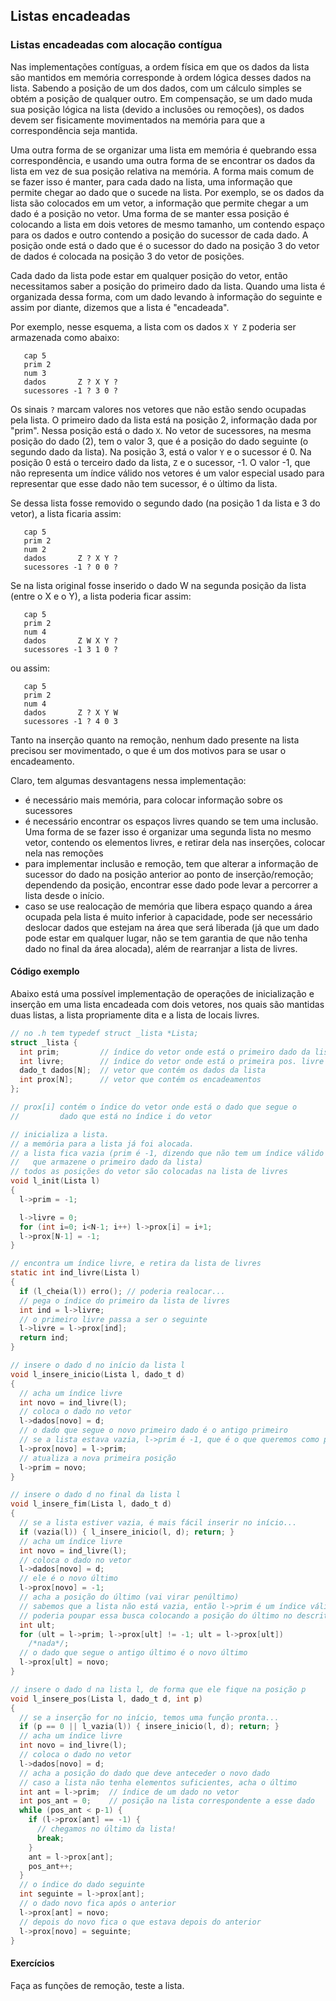 ## Listas encadeadas

### Listas encadeadas com alocação contígua

Nas implementações contíguas, a ordem física em que os dados da lista são mantidos em memória corresponde à ordem lógica desses dados na lista.
Sabendo a posição de um dos dados, com um cálculo simples se obtém a posição de qualquer outro.
Em compensação, se um dado muda sua posição lógica na lista (devido a inclusões ou remoções), os dados devem ser fisicamente movimentados na memória para que a correspondência seja mantida.

Uma outra forma de se organizar uma lista em memória é quebrando essa correspondência, e usando uma outra forma de se encontrar os dados da lista em vez de sua posição relativa na memória.
A forma mais comum de se fazer isso é manter, para cada dado na lista, uma informação que permite chegar ao dado que o sucede na lista.
Por exemplo, se os dados da lista são colocados em um vetor, a informação que permite chegar a um dado é a posição no vetor.
Uma forma de se manter essa posição é colocando a lista em dois vetores de mesmo tamanho, um contendo espaço para os dados e outro contendo a posição do sucessor de cada dado. A posição onde está o dado que é o sucessor do dado na posição 3 do vetor de dados é colocada na posição 3 do vetor de posições. 

Cada dado da lista pode estar em qualquer posição do vetor, então necessitamos saber a posição do primeiro dado da lista.
Quando uma lista é organizada dessa forma, com um dado levando à informação do seguinte e assim por diante, dizemos que a lista é "encadeada".

Por exemplo, nesse esquema, a lista com os dados `X Y Z` poderia ser armazenada como abaixo:
```
   cap 5
   prim 2
   num 3
   dados       Z ? X Y ?
   sucessores -1 ? 3 0 ?
```
Os sinais `?` marcam valores nos vetores que não estão sendo ocupadas pela lista.
O primeiro dado da lista está na posição 2, informação dada por "prim". Nessa posição está o dado `X`.
No vetor de sucessores, na mesma posição do dado (2), tem o valor 3, que é a posição do dado seguinte (o segundo dado da lista).
Na posição 3, está o valor `Y` e o sucessor é 0.
Na posição 0 está o terceiro dado da lista, `Z` e o sucessor, -1. O valor -1, que não representa um índice válido nos vetores é um valor especial usado para representar que esse dado não tem sucessor, é o último da lista.

Se dessa lista fosse removido o segundo dado (na posição 1 da lista e 3 do vetor), a lista ficaria assim:
```
   cap 5
   prim 2
   num 2
   dados       Z ? X Y ?
   sucessores -1 ? 0 0 ?
```

Se na lista original fosse inserido o dado W na segunda posição da lista (entre o X e o Y), a lista poderia ficar assim:
```
   cap 5
   prim 2
   num 4
   dados       Z W X Y ?
   sucessores -1 3 1 0 ?
```
ou assim:
```
   cap 5
   prim 2
   num 4
   dados       Z ? X Y W
   sucessores -1 ? 4 0 3
```
Tanto na inserção quanto na remoção, nenhum dado presente na lista precisou ser movimentado, o que é um dos motivos para se usar o encadeamento.

Claro, tem algumas desvantagens nessa implementação:
- é necessário mais memória, para colocar informação sobre os sucessores
- é necessário encontrar os espaços livres quando se tem uma inclusão. Uma forma de se fazer isso é organizar uma segunda lista no mesmo vetor, contendo os elementos livres, e retirar dela nas inserções, colocar nela nas remoções
- para implementar inclusão e remoção, tem que alterar a informação de sucessor do dado na posição anterior ao ponto de inserção/remoção; dependendo da posição, encontrar esse dado pode levar a percorrer a lista desde o início.
- caso se use realocação de memória que libera espaço quando a área ocupada pela lista é muito inferior à capacidade, pode ser necessário deslocar dados que estejam na área que será liberada (já que um dado pode estar em qualquer lugar, não se tem garantia de que não tenha dado no final da área alocada), além de rearranjar a lista de livres.

#### Código exemplo

Abaixo está uma possível implementação de operações de inicialização e inserção em uma lista encadeada com dois vetores, nos quais são mantidas duas listas, a lista propriamente dita e a lista de locais livres.

```c
// no .h tem typedef struct _lista *Lista;
struct _lista {
  int prim;         // índice do vetor onde está o primeiro dado da lista
  int livre;        // índice do vetor onde está o primeira pos. livre
  dado_t dados[N];  // vetor que contém os dados da lista
  int prox[N];      // vetor que contém os encadeamentos
};

// prox[i] contém o índice do vetor onde está o dado que segue o
//         dado que está no índice i do vetor

// inicializa a lista.
// a memória para a lista já foi alocada.
// a lista fica vazia (prim é -1, dizendo que não tem um índice válido
//   que armazene o primeiro dado da lista)
// todos as posições do vetor são colocadas na lista de livres
void l_init(Lista l)
{
  l->prim = -1;

  l->livre = 0;
  for (int i=0; i<N-1; i++) l->prox[i] = i+1;
  l->prox[N-1] = -1;
}

// encontra um índice livre, e retira da lista de livres
static int ind_livre(Lista l)
{
  if (l_cheia(l)) erro(); // poderia realocar...
  // pega o índice do primeiro da lista de livres
  int ind = l->livre;
  // o primeiro livre passa a ser o seguinte
  l->livre = l->prox[ind];
  return ind;
}

// insere o dado d no início da lista l
void l_insere_inicio(Lista l, dado_t d)
{
  // acha um índice livre
  int novo = ind_livre(l);
  // coloca o dado no vetor
  l->dados[novo] = d;
  // o dado que segue o novo primeiro dado é o antigo primeiro
  // se a lista estava vazia, l->prim é -1, que é o que queremos como prox
  l->prox[novo] = l->prim;
  // atualiza a nova primeira posição
  l->prim = novo;
}

// insere o dado d no final da lista l
void l_insere_fim(Lista l, dado_t d)
{
  // se a lista estiver vazia, é mais fácil inserir no início...
  if (vazia(l)) { l_insere_inicio(l, d); return; }
  // acha um índice livre
  int novo = ind_livre(l);
  // coloca o dado no vetor
  l->dados[novo] = d;
  // ele é o novo último
  l->prox[novo] = -1;
  // acha a posição do último (vai virar penúltimo)
  // sabemos que a lista não está vazia, então l->prim é um índice válido
  // poderia poupar essa busca colocando a posição do último no descritor
  int ult;
  for (ult = l->prim; l->prox[ult] != -1; ult = l->prox[ult])
    /*nada*/;
  // o dado que segue o antigo último é o novo último
  l->prox[ult] = novo;
}

// insere o dado d na lista l, de forma que ele fique na posição p
void l_insere_pos(Lista l, dado_t d, int p)
{
  // se a inserção for no início, temos uma função pronta...
  if (p == 0 || l_vazia(l)) { insere_inicio(l, d); return; }
  // acha um índice livre
  int novo = ind_livre(l);
  // coloca o dado no vetor
  l->dados[novo] = d;
  // acha a posição do dado que deve anteceder o novo dado
  // caso a lista não tenha elementos suficientes, acha o último
  int ant = l->prim;  // índice de um dado no vetor
  int pos_ant = 0;    // posição na lista correspondente a esse dado
  while (pos_ant < p-1) {
    if (l->prox[ant] == -1) {
      // chegamos no último da lista!
      break;
    }
    ant = l->prox[ant];
    pos_ant++;
  }
  // o índice do dado seguinte
  int seguinte = l->prox[ant];
  // o dado novo fica após o anterior
  l->prox[ant] = novo;
  // depois do novo fica o que estava depois do anterior
  l->prox[novo] = seguinte;
}
```

#### Exercícios

Faça as funções de remoção, teste a lista.

